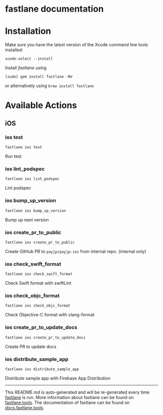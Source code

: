 fastlane documentation
================
# Installation

Make sure you have the latest version of the Xcode command line tools installed:

```
xcode-select --install
```

Install _fastlane_ using
```
[sudo] gem install fastlane -NV
```
or alternatively using `brew install fastlane`

# Available Actions
## iOS
### ios test
```
fastlane ios test
```
Run test
### ios lint_podspec
```
fastlane ios lint_podspec
```
Lint podspec
### ios bump_up_version
```
fastlane ios bump_up_version
```
Bump up next version
### ios create_pr_to_public
```
fastlane ios create_pr_to_public
```
Create GitHub PR to `payjp/payjp-ios` from internal repo. (internal only)
### ios check_swift_format
```
fastlane ios check_swift_format
```
Check Swift format with swiftLint
### ios check_objc_format
```
fastlane ios check_objc_format
```
Check Objective-C format with clang-format
### ios create_pr_to_update_docs
```
fastlane ios create_pr_to_update_docs
```
Create PR to update docs
### ios distribute_sample_app
```
fastlane ios distribute_sample_app
```
Distribute sample app with Firebase App Distribution

----

This README.md is auto-generated and will be re-generated every time [fastlane](https://fastlane.tools) is run.
More information about fastlane can be found on [fastlane.tools](https://fastlane.tools).
The documentation of fastlane can be found on [docs.fastlane.tools](https://docs.fastlane.tools).
